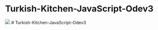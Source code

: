 # Turkish-Kitchen-JavaScript-Odev3

![](https://github.com/hilmikale77/Turkish-Kitchen-JavaScript-Odev3/blob/main/TurkishKitchen.gif)
#   T u r k i s h - K i t c h e n - J a v a S c r i p t - O d e v 3  
 